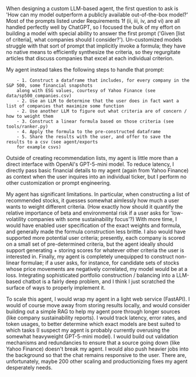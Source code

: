 When designing a custom LLM-based agent, the first question to ask is 'How can my model
outperform a publicly available out-of-the-box model?' Most of the prompts listed under 
Requirements 1f (ii, iii, iv, and vi) are all handled perfectly well by ChatGPT, so I 
focused the bulk of my effort on building a model with special ability to answer the first 
prompt ('Given [list of criteria], what companies should I consider?'). Un-customized models 
struggle with that sort of prompt that implicitly invoke a formula; they have no native means to efficiently 
synthesize the criteria, so they regurgitate articles that discuss companies that excel at each individual criterion. 

My agent instead takes the following steps to handle that prompt: 

        - 1. Construct a dataframe that includes, for every company in the S&P 500, some financial snapshots
        along with ESG values, courtesy of Yahoo Finance (see data/sp500_companies.csv)
        - 2. Use an LLM to determine that the user does in fact want a list of companies that maximize some function
        - 2. Use another LLM to figure out what criteria are of concern / how to weight them
        - 3. Construct a linear formula based on those criteria (see tools/ranker.py)
        - 4. Apply the formula to the pre-constructed dataframe 
        - 5. Share the results with the user, and offer to save the results to a csv (see agent/exports
        for example csvs)

Outside of creating recommendation lists, my agent is little more than a direct interface with OpenAI's
GPT-5-mini model. To reduce latency, I directly pass basic financial details to my agent (again from Yahoo
Finance) as context when the user inquires into an individual ticker, but I perform no other customization or prompt engineering.

My agent has significant limitations. In particular, when constructing a list of recommended stocks, it guesses
somewhat aimlessly how much a user wants to weight different criteria. (How 
exactly how should it quantify the relative importance of beta and environmental risk if a user asks for
'low-volatility companies with some sustainability focus'?) With more time, I would have enabled user 
specification of the exact weights and formula, and generally made the formula construction less brittle. I also would 
have supported more potential user criteria; presently, each company is scored on a small set of pre-determined criteria, 
but the agent ideally should support generating + storing scores for whatever other criteria the user is interested in.
Finally, my agent is completely unequipped to construct non-linear formulae; if a user asks, for instance, for 
candidate sets of stocks whose price movements are negatively correlated, my model would be at a loss. Integrating 
sophisticated portfolio construction / balancing into a LLM-based chatbot is a fairly deep problem, and I 
think I just scratched the surface of ways to properly implement it. 

To scale this agent, I would wrap my agent in a light web service (FastAPI). I would
of course move away from storing results locally, and would consider building out a simple
RAG to help my agent pore through longer sources (like company sustainability reports). I would track latency,
error rates, and token usages, to better determine which exact models are best suited to which tasks (I suspect my agent is probably
currently overusing the somewhat heavyweight GPT-5-mini model). I would build out validation mechanisms and
redundancies to ensure that a source going down (like Yahoo Finance) doesn't break my agent. I would also
push heavier jobs into the background so that the chat remains responsive to the user. There are,
unfortunately, maybe 200 other scaling and productionizing fixes my agent desperately needs.






    

